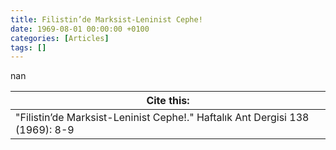 ```yaml
---
title: Filistin’de Marksist-Leninist Cephe!
date: 1969-08-01 00:00:00 +0100
categories: [Articles]
tags: []
---
```


nan

| Cite this:   |
|--------|
| "Filistin’de Marksist-Leninist Cephe!." Haftalık Ant Dergisi 138 (1969): 8-9 

